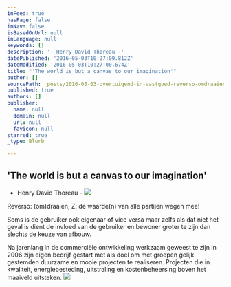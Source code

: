 ```yaml
---
inFeed: true
hasPage: false
inNav: false
isBasedOnUrl: null
inLanguage: null
keywords: []
description: '- Henry David Thoreau -'
datePublished: '2016-05-03T10:27:09.812Z'
dateModified: '2016-05-03T10:27:00.674Z'
title: "'The world is but a canvas to our imagination'"
author: []
sourcePath: _posts/2016-05-03-overtuigend-in-vastgoed-reverso-omdraaien-z-de-waarde.md
published: true
authors: []
publisher:
  name: null
  domain: null
  url: null
  favicon: null
starred: true
_type: Blurb

---
```

## 'The world is but a canvas to our imagination'

- Henry David Thoreau -
![](https://the-grid-user-content.s3-us-west-2.amazonaws.com/8fb52c12-674d-495b-a063-331ad9fdc190.jpg)

Reverso: (om)draaien, Z: de waarde(n) van alle partijen wegen mee! 

Soms is de gebruiker ook eigenaar of vice versa maar zelfs als dat niet het geval is dient de invloed van de gebruiker en bewoner groter te zijn dan slechts de keuze van afbouw.

Na jarenlang in de commerciële ontwikkeling werkzaam geweest te zijn in 2006 zijn eigen bedrijf gestart met als doel om met groepen gelijk gestemden duurzame en mooie projecten te realiseren. Projecten die in kwaliteit, energiebesteding, uitstraling en kostenbeheersing boven het maaiveld uitsteken.
![](https://the-grid-user-content.s3-us-west-2.amazonaws.com/01dfdb3f-5732-40bc-85b8-600c5182d6e9.jpg)